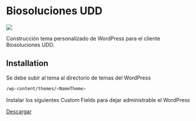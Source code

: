 # Biosoluciones UDD

<img src="https://biosoluciones.cl/wp-content/uploads/2021/06/logo.png"/>

Construcción tema personalizado de WordPress para el cliente Biosoluciones UDD.

## Installation

Se debe subir al tema al directorio de temas del WordPress

```bash
/wp-content/themes/<NameTheme>
```

Instalar los siguientes Custom Fields para dejar administrable el WordPress

[Descargar](https://choosealicense.com/licenses/mit/)
